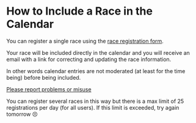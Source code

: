 # How to Include a Race in the Calendar

You can register a single race using the [race registration form](https://goo.gl/forms/cXUINKxCBh88SYSs1). 

Your race will be included directly in the calendar and you will receive an email with a link for correcting and updating the race information.

In other words calendar entries are not moderated (at least for the time being) before being included.

[Please report problems or misuse](support.md)

You can register several races in this way but there is a max limit of 25 registrations per day (for all users). 
If this limit is exceeded, try again tomorrow :persevere: